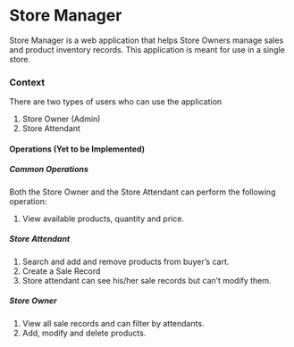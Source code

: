 # Store Manager
Store Manager is a web application that helps Store Owners manage sales and product inventory
records. This application is meant for use in a single store.


### Context
There are two types of users who can use the application
1. Store Owner (Admin)
2. Store Attendant
#### Operations (Yet to be Implemented)

##### Common Operations
Both the Store Owner and the Store Attendant can perform the following operation:
1. View available products, quantity and price.

##### Store Attendant
1. Search and add and remove products from buyer’s cart.
2. Create a Sale Record
3. Store attendant can see his/her sale records but can’t modify them.

##### Store Owner
1. View  all sale records and can filter by attendants.
2. Add, modify and delete products.

